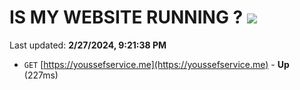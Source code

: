 # IS MY WEBSITE RUNNING ? [![](https://img.shields.io/static/v1?label=Sponsor&message=%E2%9D%A4&logo=GitHub&color=%23fe8e86)](https://github.com/sponsors/<username>)

Last updated: **2/27/2024, 9:21:38 PM**

- `GET` [https://youssefservice.me](https://youssefservice.me) - **Up** (227ms)
